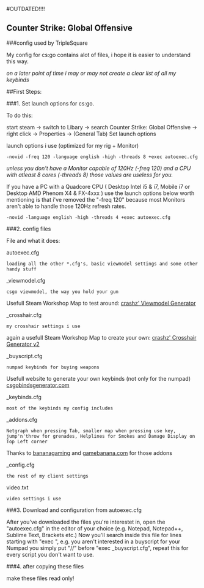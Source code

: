#OUTDATED!!!!
## Counter Strike: Global Offensive
###config used by TripleSquare


My config for cs:go contains alot of files, i hope it is easier to understand this way.

_on a later point of time i may or may not create a clear list of all my keybinds_



##First Steps:


###1. Set launch options for cs:go.

To do this: 

start steam -> switch to Libary -> search Counter Strike: Global Offensive -> right click -> Properties -> (General Tab) Set launch options

launch options i use (optimized for my rig + Monitor)

```
-novid -freq 120 -language english -high -threads 8 +exec autoexec.cfg
```
*unless you don't have a Monitor capable of 120Hz (-freq 120) and a CPU with atleast 8 cores (-threads 8) those values are useless for you.*

If you have a PC with a Quadcore CPU ( Desktop Intel i5 & i7, Mobile i7 or Desktop AMD Phenom X4 & FX-4xxx ) use the launch options below
worth mentioning is that i've removed the "-freq 120" because most Monitors aren't able to handle those 120Hz refresh rates. 

```
-novid -language english -high -threads 4 +exec autoexec.cfg
```


###2. config files

File and what it does: 



autoexec.cfg 

`loading all the other *.cfg's, basic viewmodel settings and some other handy stuff`



_viewmodel.cfg

`csgo viewmodel, the way you hold your gun`

Usefull Steam Workshop Map to test around: [crashz' Viewmodel Generator](https://steamcommunity.com/sharedfiles/filedetails/?id=365126929)



_crosshair.cfg

`my crosshair settings i use`

again a usefull Steam Workshop Map to create your own: [crashz' Crosshair Generator v2](https://steamcommunity.com/sharedfiles/filedetails/?id=308490450)



_buyscript.cfg

`numpad keybinds for buying weapons`

Usefull website to generate your own keybinds (not only for the numpad) [csgobindsgenerator.com](http://csgobindsgenerator.com/)



_keybinds.cfg

`most of the keybinds my config includes`



_addons.cfg

`Netgraph when pressing Tab, smaller map when pressing use key, jump'n'throw for grenades, Helplines for Smokes and Damage Display on Top Left corner`

Thanks to [bananagaming](https://www.youtube.com/user/OfficialBananaGamers) and [gamebanana.com](http://csgo.gamebanana.com/) for those addons



_config.cfg

`the rest of my client settings`



video.txt

`video settings i use`



###3. Download and configuration from autoexec.cfg



After you've downloaded the files you're interestet in, open the "autoexec.cfg" in the editor of your choice (e.g. Notepad, Notepad++, Sublime Text, Brackets etc.) 
Now you'll search inside this file for lines starting with "exec ", e.g. you aren't interested in a buyscript for your Numpad you simply put "//" before "exec _buyscript.cfg",
repeat this for every script you don't want to use.



###4. after copying these files

make these files read only! 


